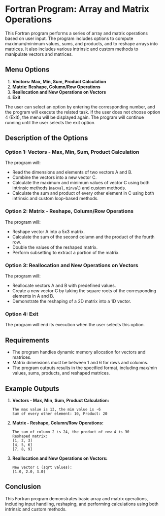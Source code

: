 # Fortran Program: Array and Matrix Operations

This Fortran program performs a series of array and matrix operations based on user input. The program includes options to compute maximum/minimum values, sums, and products, and to reshape arrays into matrices. It also includes various intrinsic and custom methods to manipulate vectors and matrices.

## Menu Options
1. **Vectors: Max, Min, Sum, Product Calculation**
2. **Matrix: Reshape, Column/Row Operations**
3. **Reallocation and New Operations on Vectors**
4. **Exit**

The user can select an option by entering the corresponding number, and the program will execute the related task. If the user does not choose option 4 (Exit), the menu will be displayed again. The program will continue running until the user selects the exit option.

## Description of the Options

### Option 1: Vectors - Max, Min, Sum, Product Calculation
The program will:
- Read the dimensions and elements of two vectors A and B.
- Combine the vectors into a new vector C.
- Calculate the maximum and minimum values of vector C using both intrinsic methods (`maxval`, `minval`) and custom methods.
- Calculate the sum and product of every other element in C using both intrinsic and custom loop-based methods.

### Option 2: Matrix - Reshape, Column/Row Operations
The program will:
- Reshape vector A into a 5x3 matrix.
- Calculate the sum of the second column and the product of the fourth row.
- Double the values of the reshaped matrix.
- Perform subsetting to extract a portion of the matrix.

### Option 3: Reallocation and New Operations on Vectors
The program will:
- Reallocate vectors A and B with predefined values.
- Create a new vector C by taking the square roots of the corresponding elements in A and B.
- Demonstrate the reshaping of a 2D matrix into a 1D vector.

### Option 4: Exit
The program will end its execution when the user selects this option.

## Requirements
- The program handles dynamic memory allocation for vectors and matrices.
- Matrix dimensions must be between 1 and 6 for rows and columns.
- The program outputs results in the specified format, including max/min values, sums, products, and reshaped matrices.

## Example Outputs
1. **Vectors - Max, Min, Sum, Product Calculation:**
    ```
    The max value is 13, the min value is -6
    Sum of every other element: 10, Product: 20
    ```

2. **Matrix - Reshape, Column/Row Operations:**
    ```
    The sum of column 2 is 24, the product of row 4 is 30
    Reshaped matrix:
    [1, 2, 3]
    [4, 5, 6]
    [7, 8, 9]
    ```

3. **Reallocation and New Operations on Vectors:**
    ```
    New vector C (sqrt values):
    [1.0, 2.0, 3.0]
    ```

## Conclusion
This Fortran program demonstrates basic array and matrix operations, including input handling, reshaping, and performing calculations using both intrinsic and custom methods.
